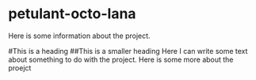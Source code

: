 petulant-octo-lana
==================
Here is some information about the project.

#This is a heading
##This is a smaller heading
Here I can write some text about something to do with the project.
Here is some more about the proejct
